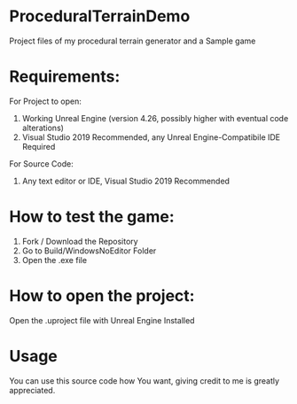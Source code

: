 # ProceduralTerrainDemo
 Project files of my procedural terrain generator and a Sample game

# Requirements:

For Project to open:
1. Working Unreal Engine (version 4.26, possibly higher with eventual code alterations)
2. Visual Studio 2019 Recommended, any Unreal Engine-Compatibile IDE Required

For Source Code:
1. Any text editor or IDE, Visual Studio 2019 Recommended

# How to test the game:
1. Fork / Download the Repository
2. Go to Build/WindowsNoEditor Folder
3. Open the .exe file

# How to open the project:
Open the .uproject file with Unreal Engine Installed

# Usage
You can use this source code how You want, giving credit to me is greatly appreciated.
